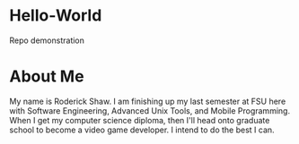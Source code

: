 # Hello-World
Repo demonstration

# About Me
My name is Roderick Shaw. I am finishing up my last semester at FSU here with Software Engineering, Advanced Unix Tools, and Mobile Programming. When I get my computer science diploma, then I'll head onto graduate school to become a video game developer. I intend to do the best I can.
